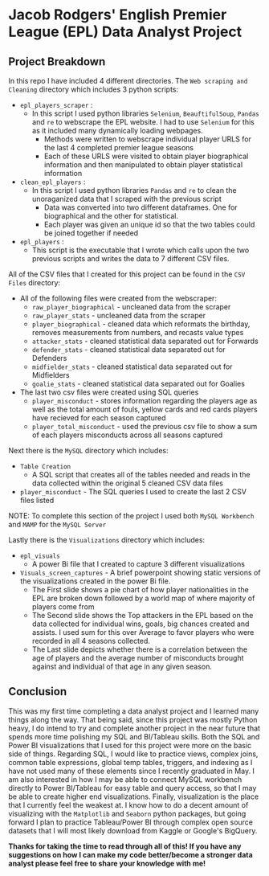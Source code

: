 # Jacob Rodgers' English Premier League  (EPL) Data Analyst Project

## Project Breakdown
In this repo I have included 4 different directories. The `Web scraping and Cleaning` directory which includes 3 python scripts:
* `epl_players_scraper` :
  * In this script I used python libraries `Selenium`, `BeauftifulSoup`, `Pandas` and `re` to webscrape the EPL website. I had to use `Selenium` for this as it included many dynamically loading webpages.
     * Methods were written to webscrape individual player URLS for the last 4 completed premier league seasons
     * Each of these URLS were visited to obtain player biographical information and then manipulated to obtain player statistical information
* `clean_epl_players` :
   * In this script I used python libraries `Pandas` and `re` to clean the unoraganized data that I scraped with the previous script
      * Data was converted into two different dataframes. One for biographical and the other for statistical.
      * Each player was given an unique id so that the two tables could be joined together if needed
* `epl_players` : 
   * This script is the executable that I wrote which calls upon the two previous scripts and writes the data to 7 different CSV files.

All of the CSV files that I created for this project can be found in the `CSV Files` directory:
* All of the following files were created from the webscraper:
   * `raw_player_biographical` - uncleaned data from the scraper
   * `raw_player_stats` - uncleaned data from the scraper
   * `player_biographical` - cleaned data which reformats the birthday, removes measurements from numbers, and recasts value types
   * `attacker_stats` - cleaned statistical data separated out for Forwards
   * `defender_stats` - cleaned statistical data separated out for Defenders
   * `midfielder_stats` - cleaned statistical data separated out for Midfielders
   * `goalie_stats` - cleaned statistical data separated out for Goalies
 * The last two csv files were created using SQL queries
   * `player_misconduct` - stores information regarding the players age as well as the total amount of fouls, yellow cards and red cards players have recieved for each season captured
   * `player_total_misconduct` - used the previous csv file to show a sum of each players misconducts across all seasons captured

Next there is the `MySQL` directory which includes:
* `Table Creation`
   * A SQL script that creates all of the tables needed and reads in the data collected within the original 5 cleaned CSV data files
* `player_misconduct` - The SQL queries I used to create the last 2 CSV files listed

NOTE: To complete this section of the project I used both `MySQL Workbench` and `MAMP` for the `MySQL Server`

Lastly there is the `Visualizations` directory which includes:
* `epl_visuals` 
   * A power Bi file that I created to capture 3 different visualizations
* `Visuals_screen_captures` - A brief powerpoint showing static versions of the visualizations created in the power Bi file.
   * The First slide shows a pie chart of how player nationalities in the EPL are broken down followed by a world map of where majority of players come from
   * The Second slide shows the Top attackers in the EPL based on the data collected for individual wins, goals, big chances created and assists. I used sum for this over Average to favor players who were recorded in all 4 seasons collected.
   * The Last slide depicts whether there is a correlation between the age of players and the average number of misconducts brought against and individual of that age in any given season.


## Conclusion

  This was my first time completing a data analyst project and I learned many things along the way. That being said, since this project was mostly Python heavy, I do intend to try and complete another project in the near future that spends more time polishing my SQL and BI/Tableau skills. Both the SQL and Power BI visualizations that I used for this project were more on the basic side of things. Regarding SQL, I would like to practice views, complex joins, common table expressions, global temp tables, triggers, and indexing as I have not used many of these elements since I recently graduated in May. I am also interested in how I may be able to connect MySQL workbench directly to Power BI/Tableau for easy table and query access, so that I may be able to create higher end visualizations. Finally, visualization is the place that I currently feel the weakest at. I know how to do a decent amount of visualizing with the `Matplotlib` and `Seaborn` python packages, but going forward I plan to practice Tableau/Power BI through complex open source datasets that I will most likely download from Kaggle or Google's BigQuery.
  
**Thanks for taking the time to read through all of this! If you have any suggestions on how I can make my code better/become a stronger data analyst please feel free to share your knowledge with me!**
